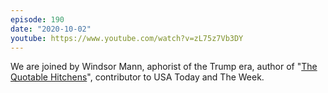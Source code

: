```yaml
---
episode: 190
date: "2020-10-02"
youtube: https://www.youtube.com/watch?v=zL75z7Vb3DY
---
```

We are joined by Windsor Mann, aphorist of the Trump era, author of "[The Quotable Hitchens][book]", contributor to USA Today and The Week.

[book]: https://www.dacapopress.com/titles/windsor-mann/the-quotable-hitchens/9780306819582/
